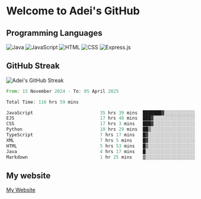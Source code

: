 # Welcome to Adei's GitHub

## Programming Languages
![Java](https://img.shields.io/badge/Java-007396?style=flat-square&logo=java&logoColor=white)
![JavaScript](https://img.shields.io/badge/JavaScript-F7DF1E?style=flat-square&logo=javascript&logoColor=black)
![HTML](https://img.shields.io/badge/HTML-E34F26?style=flat-square&logo=html5&logoColor=white)
![CSS](https://img.shields.io/badge/CSS-1572B6?style=flat-square&logo=css3&logoColor=white)
![Express.js](https://img.shields.io/badge/Express.js-000000?style=flat-square&logo=express&logoColor=white)


## GitHub Streak
![Adei's GitHub Streak](https://github-readme-streak-stats.herokuapp.com/?user=AdeiTamayo&hide_border=true)

<!--START_SECTION:waka-->

```rust
From: 15 November 2024 - To: 05 April 2025

Total Time: 116 hrs 59 mins

JavaScript                         35 hrs 39 mins  ███████▓░░░░░░░░░░░░░░░░░   30.21 %
EJS                                17 hrs 48 mins  ███▓░░░░░░░░░░░░░░░░░░░░░   15.10 %
CSS                                17 hrs 3 mins   ███▓░░░░░░░░░░░░░░░░░░░░░   14.46 %
Python                             10 hrs 29 mins  ██▒░░░░░░░░░░░░░░░░░░░░░░   08.89 %
TypeScript                         7 hrs 17 mins   █▓░░░░░░░░░░░░░░░░░░░░░░░   06.18 %
XML                                7 hrs 5 mins    █▓░░░░░░░░░░░░░░░░░░░░░░░   06.01 %
HTML                               5 hrs 53 mins   █▒░░░░░░░░░░░░░░░░░░░░░░░   05.00 %
Java                               4 hrs 17 mins   █░░░░░░░░░░░░░░░░░░░░░░░░   03.64 %
Markdown                           1 hr 25 mins    ▒░░░░░░░░░░░░░░░░░░░░░░░░   01.20 %
```

<!--END_SECTION:waka-->

## My website
[My Website](https://adei.eus)


